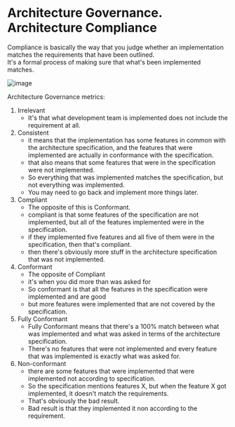 # Architecture Governance. Architecture Compliance

Compliance is basically the way that you judge whether an implementation matches the requirements that have been outlined.  
It's a formal process of making sure that what's been implemented matches.

![image](https://github.com/Glareone/AZ-304-305-SA-And-Architecture-Design-In-Depth/assets/4239376/ff867caf-c854-4fa2-9f27-ec1ff821479b)


Architecture Governance metrics:
1. Irrelevant
   - It's that what development team is implemented does not include the requirement at all.
2. Consistent
   -  it means that the implementation has some features in common with the architecture specification, and the features that were implemented are actually in conformance with the specification.
   -  that also means that some features that were in the specification were not implemented.
   -  So everything that was implemented matches the specification, but not everything was implemented.
   -  You may need to go back and implement more things later.
3. Compliant
   - The opposite of this is Conformant.
   - compliant is that some features of the specification are not implemented, but all of the features implemented were in the specification.
   - if they implemented five features and all five of them were in the specification, then that's compliant.
   - then there's obviously more stuff in the architecture specification that was not implemented. 
4. Conformant
   - The opposite of Compliant
   - it's when you did more than was asked for
   - So conformant is that all the features in the specification were implemented and are good
   - but more features were implemented that are not covered by the specification.
5. Fully Conformant
    - Fully Conformant means that there's a 100% match between what was implemented and what was asked in terms of the architecture specification.
    - There's no features that were not implemented and every feature that was implemented is exactly what was asked for.
6. Non-conformant
    -  there are some features that were implemented that were implemented not according to specification.
    -  So the specification mentions features X, but when the feature X got implemented, it doesn't match the requirements.
    -  That's obviously the bad result.
    -  Bad result is that they implemented it non according to the requirement.
